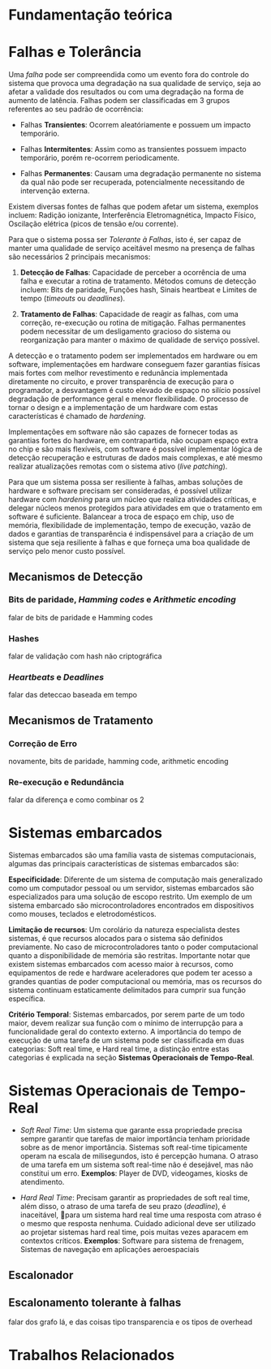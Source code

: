 # Fundamentação teórica

# Falhas e Tolerância

Uma *falha* pode ser compreendida como um evento fora do controle do sistema que provoca uma degradação
na sua qualidade de serviço, seja ao afetar a validade dos resultados ou com uma degradação na forma
de aumento de latência. Falhas podem ser classificadas em 3 grupos referentes ao seu padrão de ocorrência:

- Falhas **Transientes**: Ocorrem aleatóriamente e possuem um impacto temporário.

- Falhas **Intermitentes**: Assim como as transientes possuem impacto temporário, porém re-ocorrem periodicamente.

- Falhas **Permanentes**: Causam uma degradação permanente no sistema da qual não pode ser recuperada, potencialmente necessitando de intervenção externa.

Existem diversas fontes de falhas que podem afetar um sistema, exemplos incluem: Radição ionizante,
Interferência Eletromagnética, Impacto Físico, Oscilação elétrica (picos de tensão e/ou corrente).

Para que o sistema possa ser *Tolerante à Falhas*, isto é, ser capaz de manter uma qualidade de serviço
aceitável mesmo na presença de falhas são necessários 2 principais mecanismos:

1. **Detecção de Falhas**: Capacidade de perceber a ocorrência de uma falha e executar a rotina de
  tratamento. Métodos comuns de detecção incluem: Bits de paridade, Funções hash, Sinais heartbeat e
  Limites de tempo (*timeouts* ou *deadlines*).

2. **Tratamento de Falhas**: Capacidade de reagir as falhas, com uma correção, re-execução ou rotina de
  mitigação. Falhas permanentes podem necessitar de um desligamento gracioso do sistema ou reorganização
  para manter o máximo de qualidade de serviço possível.

A detecção e o tratamento podem ser implementados em hardware ou em software, implementações em
hardware conseguem fazer garantias físicas mais fortes com melhor revestimento e redunância
implementada diretamente no circuito, e prover transparência de execução para o programador, a
desvantagem é custo elevado de espaço no silício possível degradação de performance geral e menor
flexibilidade. O processo de tornar o design e a implementação de um hardware com estas
características é chamado de *hardening*.

Implementações em software não são capazes de fornecer todas as garantias fortes do hardware, em
contrapartida, não ocupam espaço extra no chip e são mais flexíveis, com software é possível
implementar lógica de detecção recuperação e estruturas de dados mais complexas, e até mesmo
realizar atualizações remotas com o sistema ativo (*live patching*).

Para que um sistema possa ser resiliente à falhas, ambas soluções de hardware e software precisam
ser consideradas, é possível utilizar hardware com *hardening* para um núcleo que realiza atividades
críticas, e delegar núcleos menos protegidos para atividades em que o tratamento em software é
suficiente. Balancear a troca de espaço em chip, uso de memória, flexibilidade de implementação,
tempo de execução, vazão de dados e garantias de transparência é indispensável para a criação de um
sistema que seja resiliente à falhas e que forneça uma boa qualidade de serviço pelo menor custo
possível.

## Mecanismos de Detecção

### Bits de paridade, *Hamming codes* e *Arithmetic encoding*
falar de bits de paridade e Hamming codes

### Hashes
falar de validação com hash não criptográfica

### *Heartbeats* e *Deadlines*
falar das deteccao baseada em tempo

## Mecanismos de Tratamento

### Correção de Erro
novamente, bits de paridade, hamming code, arithmetic encoding

### Re-execução e Redundância
falar da diferença e como combinar os 2

# Sistemas embarcados

Sistemas embarcados são uma família vasta de sistemas computacionais, algumas das principais
características de sistemas embarcados são:

**Especificidade**:
Diferente de um sistema de computação mais generalizado como um computador
pessoal ou um servidor, sistemas embarcados são especializados para uma solução de escopo restrito.
Um exemplo de um sistema embarcado são microcontroladores encontrados em dispositivos como mouses,
teclados e eletrodomésticos.

**Limitação de recursos**:
Um corolário da natureza especialista destes sistemas, é que recursos alocados para o sistema são
definidos previamente. No caso de microcontroladores tanto o poder computacional quanto a
disponibilidade de memória são restritas. Importante notar que existem sistemas embarcados com
acesso maior à recursos, como equipamentos de rede e hardware aceleradores que podem ter acesso a
grandes quantias de poder computacional ou memória, mas os recursos do sistema continuam
estaticamente delimitados para cumprir sua função específica.

**Critério Temporal**:
Sistemas embarcados, por serem parte de um todo maior, devem realizar sua função com o mínimo de
interrupção para a funcionalidade geral do contexto externo. A importância do tempo de execução de
uma tarefa de um sistema pode ser classificada em duas categorias: Soft real time, e Hard real time,
a distinção entre estas categorias é explicada na seção **Sistemas Operacionais de Tempo-Real**.

# Sistemas Operacionais de Tempo-Real

- *Soft Real Time*: Um sistema que garante essa propriedade precisa sempre garantir que tarefas de
  maior importância tenham prioridade sobre as de menor importância. Sistemas soft real-time
  tipicamente operam na escala de milisegundos, isto é percepção humana. O atraso de uma tarefa em um
  sistema soft real-time não é desejável, mas não constitui um erro. **Exemplos**: Player de DVD, 
  videogames, kiosks de atendimento.

- *Hard Real Time*: Precisam garantir as propriedades de soft real time, além disso, o atraso de uma
  tarefa de seu prazo (*deadline*), é inaceitável, para um sistema hard real time uma resposta com 
  atraso é o mesmo que resposta nenhuma. Cuidado adicional deve ser utilizado ao projetar sistemas 
  hard real time, pois muitas vezes aparacem em contextos críticos. **Exemplos**: Software para 
  sistema de frenagem, Sistemas de navegação em aplicações aeroespaciais

## Escalonador

## Escalonamento tolerante à falhas
falar dos grafo lá, e das coisas tipo transparencia e os tipos de overhead

# Trabalhos Relacionados

